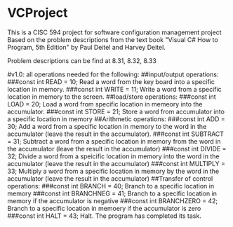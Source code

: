 # VCProject
This is a CISC 594 project for software configuration management project
Based on the problem descriptions from the text book "Visual C# How to Program, 5th Edition" by Paul Deitel and Harvey Deitel.

Problem descriptions can be find at 8.31, 8.32, 8.33

#v1.0:
all operations needed for the following:
 ##input/output operations:
  ###const int READ = 10; Read a word from the key board into a specific location in memory.
  ###const int WRITE = 11; Write a word from a specific location in memory to the screen.
 ##load/store operations:
  ###const int LOAD = 20; Load a word from specific location in memeory into the accumulator.
  ###const int STORE = 21; Store a word from accumulator into a specific location in memory
 ##Arithmetic operations:
  ###const int ADD = 30; Add a word from a specific location in memory to the word in the accumulator (leave the result in the accumulator).
  ###const int SUBTRACT = 31; Subtract a word from a specific location in memory from the word in the accumulator (leave the result in the accumulator)
  ###const int DIVIDE = 32; Divide a word from a speicific location in memory into the word in the accumulator (leave the result in the accumulator)
  ###const int MULTIPLY = 33; Multiply a word from a specific location in memory by the word in the accumulator (leave the result in the accumulator)
 ##Transfer of control operations:
  ###const int BRANCH = 40; Branch to a specific location in memory
  ###const int BRANCHNEG = 41; Branch to a specific location in memory if the accumulator is negative
  ###const int BRANCHZERO = 42; Branch to a specific location in memoery if the accumulator is zero
  ###const int HALT = 43; Halt. The program has completed its task.

